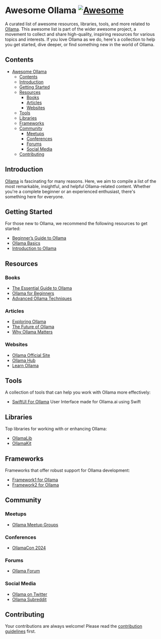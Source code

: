 Awesome Ollama [![Awesome](https://jaywcjlove.github.io/sb/ico/awesome.svg)](https://github.com/sindresorhus/awesome)
===

A curated list of awesome resources, libraries, tools, and more related to [Ollama](https://ollama.com/). This awesome list is part of the wider awesome project, a movement to collect and share high-quality, inspiring resources for various topics and interests. If you love Ollama as we do, here's a collection to help you get started, dive deeper, or find something new in the world of Ollama.

## Contents

- [Awesome Ollama ](#awesome-ollama-)
  - [Contents](#contents)
  - [Introduction](#introduction)
  - [Getting Started](#getting-started)
  - [Resources](#resources)
    - [Books](#books)
    - [Articles](#articles)
    - [Websites](#websites)
  - [Tools](#tools)
  - [Libraries](#libraries)
  - [Frameworks](#frameworks)
  - [Community](#community)
    - [Meetups](#meetups)
    - [Conferences](#conferences)
    - [Forums](#forums)
    - [Social Media](#social-media)
  - [Contributing](#contributing)

## Introduction

[Ollama]([link-to-ollama](https://ollama.com/)) is fascinating for many reasons. Here, we aim to compile a list of the most remarkable, insightful, and helpful Ollama-related content. Whether you're a complete beginner or an experienced enthusiast, there's something here for everyone.

## Getting Started

For those new to Ollama, we recommend the following resources to get started:

- [Beginner’s Guide to Ollama](link)
- [Ollama Basics](link)
- [Introduction to Ollama](link)

## Resources

### Books

- [The Essential Guide to Ollama](link)
- [Ollama for Beginners](link)
- [Advanced Ollama Techniques](link)

### Articles

- [Exploring Ollama](link)
- [The Future of Ollama](link)
- [Why Ollama Matters](link)

### Websites

- [Ollama Official Site](link)
- [Ollama Hub](link)
- [Learn Ollama](link)

## Tools

A collection of tools that can help you work with Ollama more effectively:

- [SwiftUI For Ollama](https://github.com/kghandour/Ollama-SwiftUI) User Interface made for Ollama.ai using Swift

## Libraries

Top libraries for working with or enhancing Ollama:

- [OllamaLib](link)
- [OllamaKit](link)

## Frameworks

Frameworks that offer robust support for Ollama development:

- [Framework1 for Ollama](link)
- [Framework2 for Ollama](link)

## Community

### Meetups

- [Ollama Meetup Groups](link)

### Conferences

- [OllamaCon 2024](link)

### Forums

- [Ollama Forum](link)

### Social Media

- [Ollama on Twitter](link)
- [Ollama Subreddit](link)

## Contributing

Your contributions are always welcome! Please read the [contribution guidelines](CONTRIBUTING.md) first.